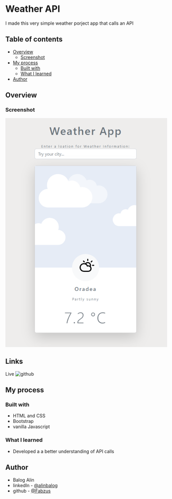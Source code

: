# Weather API

I made this very simple weather porject app that calls an API

## Table of contents

- [Overview](#overview)
  - [Screenshot](#screenshot)
- [My process](#my-process)
  - [Built with](#built-with)
  - [What I learned](#what-i-learned)
- [Author](#author)

## Overview

### Screenshot

![result](App.PNG)


## Links

Live ![github](https://fabzus.github.io/Weather-API-Site/)

## My process

### Built with

- HTML and CSS
- Bootstrap
- vanilla Javascript

### What I learned

- Developed a a better understanding of API calls

## Author

- Balog Alin
- linkedIn - [@alinbalog](https://www.linkedin.com/in/alinbalog/)
- github - [@Fabzus](https://github.com/Fabzus)
